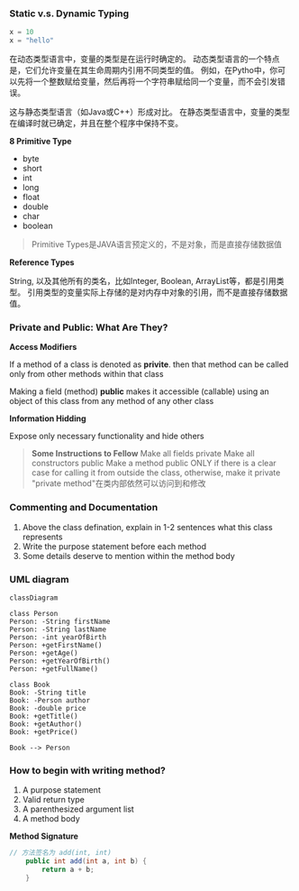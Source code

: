 ### Static v.s. Dynamic Typing

```python
x = 10
x = "hello"
```

在动态类型语言中，变量的类型是在运行时确定的。
动态类型语言的一个特点是，它们允许变量在其生命周期内引用不同类型的值。
例如，在Pytho中，你可以先将一个整数赋给变量，然后再将一个字符串赋给同一个变量，而不会引发错误。

这与静态类型语言（如Java或C++）形成对比。
在静态类型语言中，变量的类型在编译时就已确定，并且在整个程序中保持不变。

**8 Primitive Type**

- byte
- short
- int
- long
- float
- double
- char
- boolean

> Primitive Types是JAVA语言预定义的，不是对象，而是直接存储数据值

**Reference Types**

String, 以及其他所有的类名，比如Integer, Boolean, ArrayList等，都是引用类型。
引用类型的变量实际上存储的是对内存中对象的引用，而不是直接存储数据值。

### Private and Public: What Are They?

**Access Modifiers**

If a method of a class is denoted as **privite**. then that method can be called
only from other methods within that class

Making a field (method) **public** makes it accessible (callable) using an object
of this class from any method of any other class

**Information Hidding**

Expose only necessary functionality and hide others

> **Some Instructions to Fellow**
> Make all fields private
> Make all constructors public
> Make a method public ONLY if there is a clear case for calling it from outside the class,
> otherwise, make it private
> "private method"在类内部依然可以访问到和修改


### Commenting and Documentation

1. Above the class defination, explain in 1-2 sentences what this class represents
2. Write the purpose statement before each method
3. Some details deserve to mention within the method body

### UML diagram

```mermaid
classDiagram

class Person
Person: -String firstName
Person: -String lastName
Person: -int yearOfBirth
Person: +getFirstName()
Person: +getAge()
Person: +getYearOfBirth()
Person: +getFullName()

class Book
Book: -String title
Book: -Person author
Book: -double price
Book: +getTitle()
Book: +getAuthor()
Book: +getPrice()

Book --> Person
```

### How to begin with writing method?

1. A purpose statement
2. Valid return type
3. A parenthesized argument list
4. A method body

**Method Signature**
```java
// 方法签名为 add(int, int)
    public int add(int a, int b) {
        return a + b;
    }
```
